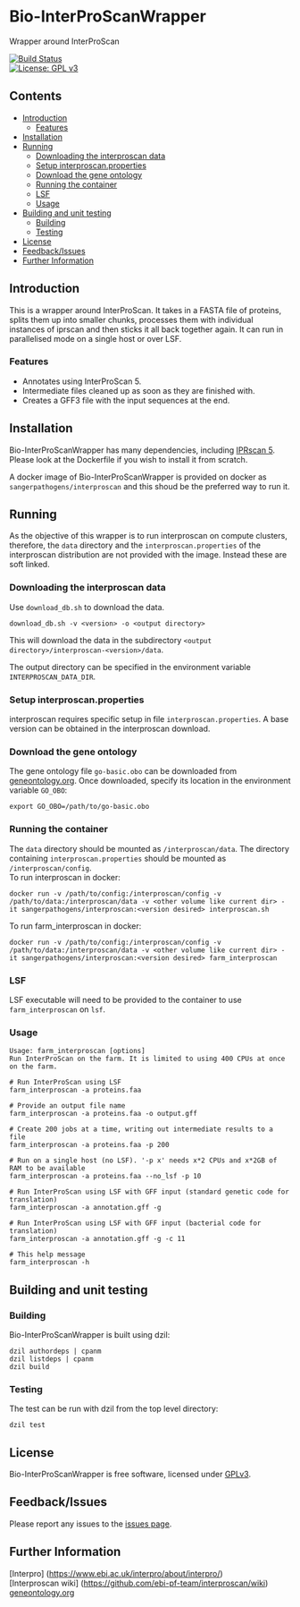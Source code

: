 # Bio-InterProScanWrapper
Wrapper around InterProScan

[![Build Status](https://travis-ci.org/sanger-pathogens/Bio-InterProScanWrapper.svg?branch=master)](https://travis-ci.org/sanger-pathogens/Bio-InterProScanWrapper)   
[![License: GPL v3](https://img.shields.io/badge/License-GPL%20v3-brightgreen.svg)](https://github.com/sanger-pathogens/Bio-InterProScanWrapper/blob/master/GPL-LICENSE)   

## Contents
  * [Introduction](#introduction)
    + [Features](#features)
  * [Installation](#installation)
  * [Running](#running)
    + [Downloading the interproscan data](#downloading-the-interproscan-data)
    + [Setup interproscan.properties](#setup-interproscanproperties)
    + [Download the gene ontology](#download-the-gene-ontology)
    + [Running the container](#running-the-container)
    + [LSF](#lsf)
    + [Usage](#usage)
  * [Building and unit testing](#building-and-unit-testing)
    + [Building](#building)
    + [Testing](#testing)
  * [License](#license)
  * [Feedback/Issues](#feedback-issues)
  * [Further Information](#further-information)

## Introduction
This is a wrapper around InterProScan. It takes in a FASTA file of proteins, splits them up into smaller chunks, processes them with individual instances of iprscan and then sticks it all back together again. It can run in parallelised mode on a single host or over LSF.
### Features
* Annotates using InterProScan 5.
* Intermediate files cleaned up as soon as they are finished with.
* Creates a GFF3 file with the input sequences at the end.

## Installation
Bio-InterProScanWrapper has many dependencies, including [IPRscan 5](https://www.ebi.ac.uk/interpro/about/interproscan/).    Please look at the Dockerfile if you wish to install it from scratch.

A docker image of Bio-InterProScanWrapper is provided on docker as ```sangerpathogens/interproscan``` and this shoud be the preferred way to run it.

## Running
As the objective of this wrapper is to run interproscan on compute clusters, therefore, the ```data``` directory and the ```interproscan.properties``` of the interproscan distribution are not provided with the image.  Instead these are soft linked.

### Downloading the interproscan data
Use ```download_db.sh``` to download the data.
```
download_db.sh -v <version> -o <output directory>
```
This will download the data in the subdirectory ```<output directory>/interproscan-<version>/data```.   

The output directory can be specified in the environment variable ```INTERPROSCAN_DATA_DIR```.

### Setup interproscan.properties
interproscan requires specific setup in file ```interproscan.properties```.  A base version can be obtained in the interproscan download. 

### Download the gene ontology
The gene ontology file ```go-basic.obo``` can be downloaded from [geneontology.org](http://geneontology.org/docs/download-ontology/).  Once downloaded, specify its location in the environment variable ```GO_OBO```:
```
export GO_OBO=/path/to/go-basic.obo
```

### Running the container
The ```data``` directory should be mounted as ```/interproscan/data```.  The directory containing ```interproscan.properties``` should be mounted as ```/interproscan/config```.  
To run interproscan in docker:  
```
docker run -v /path/to/config:/interproscan/config -v /path/to/data:/interproscan/data -v <other volume like current dir> -it sangerpathogens/interproscan:<version desired> interproscan.sh
```

To run farm_interproscan in docker:  
```
docker run -v /path/to/config:/interproscan/config -v /path/to/data:/interproscan/data -v <other volume like current dir> -it sangerpathogens/interproscan:<version desired> farm_interproscan
```

### LSF
LSF executable will need to be provided to the container to use ```farm_interproscan``` on ```lsf```.


### Usage
```
Usage: farm_interproscan [options]
Run InterProScan on the farm. It is limited to using 400 CPUs at once on the farm.

# Run InterProScan using LSF
farm_interproscan -a proteins.faa

# Provide an output file name
farm_interproscan -a proteins.faa -o output.gff

# Create 200 jobs at a time, writing out intermediate results to a file
farm_interproscan -a proteins.faa -p 200

# Run on a single host (no LSF). '-p x' needs x*2 CPUs and x*2GB of RAM to be available
farm_interproscan -a proteins.faa --no_lsf -p 10

# Run InterProScan using LSF with GFF input (standard genetic code for translation)
farm_interproscan -a annotation.gff -g

# Run InterProScan using LSF with GFF input (bacterial code for translation)
farm_interproscan -a annotation.gff -g -c 11

# This help message
farm_interproscan -h
```

## Building and unit testing
### Building
Bio-InterProScanWrapper is built using dzil:
```
dzil authordeps | cpanm
dzil listdeps | cpanm
dzil build
```

### Testing
The test can be run with dzil from the top level directory:  

`dzil test`  

## License
Bio-InterProScanWrapper is free software, licensed under [GPLv3](https://github.com/sanger-pathogens/Bio-InterProScanWrapper/blob/master/GPL-LICENSE).

## Feedback/Issues
Please report any issues to the [issues page](https://github.com/sanger-pathogens/Bio-InterProScanWrapper/issues).

## Further Information
[Interpro] (https://www.ebi.ac.uk/interpro/about/interpro/)   
[Interproscan wiki] (https://github.com/ebi-pf-team/interproscan/wiki)   
[geneontology.org](http://geneontology.org/)   
